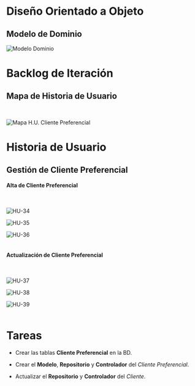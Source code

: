 # Diseño Orientado a Objeto

<h2>Modelo de Dominio</h2>

![Modelo Dominio](Documentos/IteracionIII/ModeloDominio/ModeloDominio.png "Modelo de Dominio")
<br>

# Backlog de Iteración

<h2>Mapa de Historia de Usuario</h2>
<br>

![Mapa H.U. Cliente Preferencial](Documentos/IteracionIII/HistoriaUsuario/MHU-ClientePreferencial.png "Mapa Historia de Usuario del CLiente Preferencial")
<br>

# Historia de Usuario

<h2>Gestión de Cliente Preferencial</h2>

<h4>Alta de Cliente Preferencial</h4>
<br>

![HU-34](Documentos/IteracionIII/HistoriaUsuario/CrearClientePreferencial.png "Crear Cliente Preferencial")
<br>

![HU-35](Documentos/IteracionIII/HistoriaUsuario/CargarDatosClientePreferencial.png "Cargar Datos del Cliente Preferencial")
<br>

![HU-36](Documentos/IteracionIII/HistoriaUsuario/ConfirmarAltaClientePreferencial.png "Confirmar Alta de Cliente Preferencial")
<br><br>

<h4>Actualización de Cliente Preferencial</h4>
<br>

![HU-37](Documentos/IteracionIII/HistoriaUsuario/ActualizarClientePreferencial.png "Actualizar Cliente Preferencial")
<br>

![HU-38](Documentos/IteracionIII/HistoriaUsuario/ActualizarDatosClientePreferencial.png "Actualizar Datos Cliente Preferencial")
<br>

![HU-39](Documentos/IteracionIII/HistoriaUsuario/ConfirmarActualizaciónClientePreferencial.png "Confirmar Actualización Cliente Preferencial")
<br><br>

# Tareas

* Crear las tablas **Cliente Preferencial** en la BD.

* Crear el **Modelo**, **Repositorio** y **Controlador** del *Cliente Preferencial*.

* Actualizar el **Repositorio** y **Controlador** del *Cliente*.
